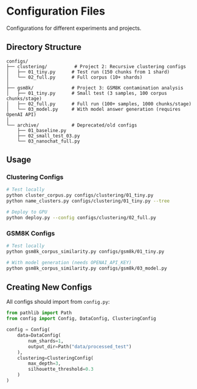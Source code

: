 # Configuration Files

Configurations for different experiments and projects.

## Directory Structure

```
configs/
├── clustering/          # Project 2: Recursive clustering configs
│   ├── 01_tiny.py      # Test run (150 chunks from 1 shard)
│   └── 02_full.py      # Full corpus (10+ shards)
│
├── gsm8k/              # Project 3: GSM8K contamination analysis
│   ├── 01_tiny.py      # Small test (3 samples, 100 corpus chunks/stage)
│   ├── 02_full.py      # Full run (100+ samples, 1000 chunks/stage)
│   └── 03_model.py     # With model answer generation (requires OpenAI API)
│
└── archive/            # Deprecated/old configs
    ├── 01_baseline.py
    ├── 02_small_test_03.py
    └── 03_nanochat_full.py
```

## Usage

### Clustering Configs

```bash
# Test locally
python cluster_corpus.py configs/clustering/01_tiny.py
python name_clusters.py configs/clustering/01_tiny.py --tree

# Deploy to GPU
python deploy.py --config configs/clustering/02_full.py
```

### GSM8K Configs

```bash
# Test locally
python gsm8k_corpus_similarity.py configs/gsm8k/01_tiny.py

# With model generation (needs OPENAI_API_KEY)
python gsm8k_corpus_similarity.py configs/gsm8k/03_model.py
```

## Creating New Configs

All configs should import from `config.py`:

```python
from pathlib import Path
from config import Config, DataConfig, ClusteringConfig

config = Config(
    data=DataConfig(
        num_shards=1,
        output_dir=Path("data/processed_test")
    ),
    clustering=ClusteringConfig(
        max_depth=3,
        silhouette_threshold=0.3
    )
)
```
